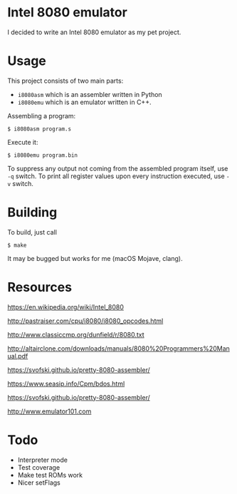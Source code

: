 # Intel 8080 emulator

I decided to write an Intel 8080 emulator as my pet project.

# Usage

This project consists of two main parts:
  * `i8080asm` which is an assembler written in Python
  * `i8080emu` which is an emulator written in C++.

Assembling a program:

    $ i8080asm program.s

Execute it:

    $ i8080emu program.bin

To suppress any output not coming from the assembled program itself, use `-q` switch.
To print all register values upon every instruction executed, use `-v` switch.

# Building

To build, just call

    $ make

It may be bugged but works for me (macOS Mojave, clang).

# Resources

https://en.wikipedia.org/wiki/Intel_8080

http://pastraiser.com/cpu/i8080/i8080_opcodes.html

http://www.classiccmp.org/dunfield/r/8080.txt

http://altairclone.com/downloads/manuals/8080%20Programmers%20Manual.pdf

https://svofski.github.io/pretty-8080-assembler/

https://www.seasip.info/Cpm/bdos.html

https://svofski.github.io/pretty-8080-assembler/

http://www.emulator101.com

# Todo

* Interpreter mode
* Test coverage
* Make test ROMs work
* Nicer setFlags
